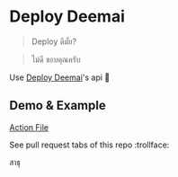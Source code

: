 # Deploy Deemai

> Deploy ดีมั้ย?

> ไม่ดี ขอบคุณครับ

Use [Deploy Deemai](https://github.com/narze/deploydeemai.today)'s api 🙇

## Demo & Example

[Action File](.github/workflows/deploydeemai.yml)

See pull request tabs of this repo :trollface:

สาธุ

